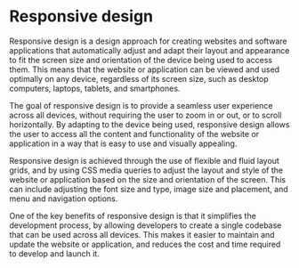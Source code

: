 # Responsive design

Responsive design is a design approach for creating websites and software applications that automatically adjust and adapt their layout and appearance to fit the screen size and orientation of the device being used to access them. This means that the website or application can be viewed and used optimally on any device, regardless of its screen size, such as desktop computers, laptops, tablets, and smartphones.

The goal of responsive design is to provide a seamless user experience across all devices, without requiring the user to zoom in or out, or to scroll horizontally. By adapting to the device being used, responsive design allows the user to access all the content and functionality of the website or application in a way that is easy to use and visually appealing.

Responsive design is achieved through the use of flexible and fluid layout grids, and by using CSS media queries to adjust the layout and style of the website or application based on the size and orientation of the screen. This can include adjusting the font size and type, image size and placement, and menu and navigation options.

One of the key benefits of responsive design is that it simplifies the development process, by allowing developers to create a single codebase that can be used across all devices. This makes it easier to maintain and update the website or application, and reduces the cost and time required to develop and launch it.

